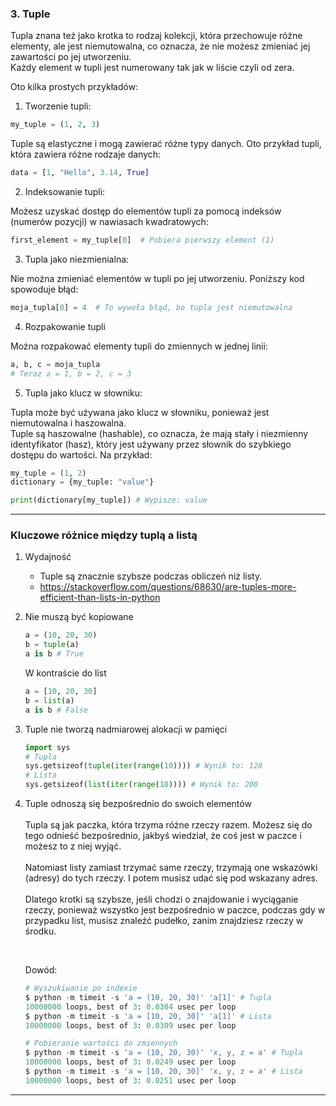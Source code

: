 ### 3. Tuple

Tupla znana też jako krotka to rodzaj kolekcji, która przechowuje różne elementy, ale jest niemutowalna, co oznacza, że nie możesz zmieniać jej zawartości po jej utworzeniu.
<br>Każdy element w tupli jest numerowany tak jak w liście czyli od zera.

Oto kilka prostych przykładów:

1. Tworzenie tupli:

```python
my_tuple = (1, 2, 3)
```

Tuple są elastyczne i mogą zawierać różne typy danych. Oto przykład tupli, która zawiera różne rodzaje danych:

```python
data = [1, "Hello", 3.14, True]
```

2. Indeksowanie tupli:

Możesz uzyskać dostęp do elementów tupli za pomocą indeksów (numerów pozycji) w nawiasach kwadratowych:
```python
first_element = my_tuple[0]  # Pobiera pierwszy element (1)
```

3. Tupla jako niezmienialna:

Nie można zmieniać elementów w tupli po jej utworzeniu. Poniższy kod spowoduje błąd:
```python
moja_tupla[0] = 4  # To wywoła błąd, bo tupla jest niemutowalna
```

4. Rozpakowanie tupli

Można rozpakować elementy tupli do zmiennych w jednej linii:
```python
a, b, c = moja_tupla
# Teraz a = 1, b = 2, c = 3
```

5. Tupla jako klucz w słowniku:

Tupla może być używana jako klucz w słowniku, ponieważ jest niemutowalna i haszowalna. <br>
Tuple są haszowalne (hashable), co oznacza, że mają stały i niezmienny identyfikator (hasz), który jest używany przez słownik do szybkiego dostępu do wartości.
Na przykład:
```python
my_tuple = (1, 2)
dictionary = {my_tuple: "value"}

print(dictionary[my_tuple]) # Wypisze: value
```
<hr>

### Kluczowe różnice między tuplą a listą

1. Wydajność
    * Tuple są znacznie szybsze podczas obliczeń niż listy.
    * https://stackoverflow.com/questions/68630/are-tuples-more-efficient-than-lists-in-python

2. Nie muszą być kopiowane
   ```python
   a = (10, 20, 30)
   b = tuple(a)
   a is b # True
   ```
   W kontraście do list
   ```python
   a = [10, 20, 30]
   b = list(a)
   a is b # False
   ```
3. Tuple nie tworzą nadmiarowej alokacji w pamięci
   ```python
   import sys
   # Tupla
   sys.getsizeof(tuple(iter(range(10)))) # Wynik to: 128
   # Lista
   sys.getsizeof(list(iter(range(10)))) # Wynik to: 200
   ```

4. Tuple odnoszą się bezpośrednio do swoich elementów
<br><br>
   Tupla są jak paczka, która trzyma różne rzeczy razem. Możesz się do tego odnieść bezpośrednio, jakbyś wiedział, że coś jest w paczce i możesz to z niej wyjąć.
   <br><br>
   Natomiast listy zamiast trzymać same rzeczy, trzymają one wskazówki (adresy) do tych rzeczy. I potem musisz udać się pod wskazany adres.
   <br><br>
   Dlatego krotki są szybsze, jeśli chodzi o znajdowanie i wyciąganie rzeczy, ponieważ wszystko jest bezpośrednio w paczce, podczas gdy w przypadku list, musisz znaleźć pudełko, zanim znajdziesz rzeczy w środku.

   <br>
   
   Dowód:
   ```python
   # Wyszukiwanie po indexie
   $ python -m timeit -s 'a = (10, 20, 30)' 'a[1]' # Tupla
   10000000 loops, best of 3: 0.0304 usec per loop
   $ python -m timeit -s 'a = [10, 20, 30]' 'a[1]' # Lista
   10000000 loops, best of 3: 0.0309 usec per loop
   
   # Pobieranie wartości do zmiennych
   $ python -m timeit -s 'a = (10, 20, 30)' 'x, y, z = a' # Tupla
   10000000 loops, best of 3: 0.0249 usec per loop
   $ python -m timeit -s 'a = [10, 20, 30]' 'x, y, z = a' # Lista
   10000000 loops, best of 3: 0.0251 usec per loop
   ```
   
<hr>